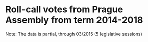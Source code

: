 # Roll-call votes from Prague Assembly from term 2014-2018

Note: The data is partial, through 03/2015 (5 legislative sessions)

